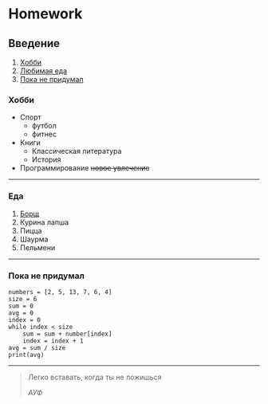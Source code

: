 # Homework

## Введение
1. [Хобби](#хобби)
2. [Любимая еда](#еда)
3. [Пока не придумал](#пока-не-придумал)

### Хобби
* Спорт
  * футбол
  * фитнес
* Книги
    * Классическая литература
    * История
* Программирование ~~новое увлечение~~

___
### Еда
1. [Борщ](https://recept-borscha.ru/bors-s-govadinoj-i-svekloj-klassika-recept-s-foto-i-video.html)
2. Курина лапша
3. Пицца
4. Шаурма
5. Пельмени

_ _ _
### Пока не придумал
```
numbers = [2, 5, 13, 7, 6, 4]
size = 6
sum = 0
avg = 0
index = 0
while index < size
    sum = sum + number[index]
    index = index + 1
avg = sum / size
print(avg)
```
___

>Легко вставать, когда ты не ложишься 
>
>*АУФ* 


   